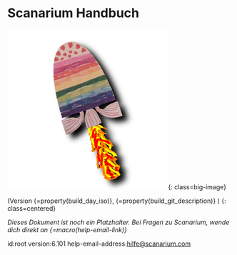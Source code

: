 # Scanarium Handbuch

![Scanarium Logo](images/logo-big.png){: class=big-image}

(Version {=property(build_day_iso)}, {=property(build_git_description)} )
{: class=centered}

_Dieses Dokument ist noch ein Platzhalter.
Bei Fragen zu Scanarium, wende dich direkt an {=macro(help-email-link)}_

id:root
version:6.101
help-email-address:hilfe@scanarium.com

